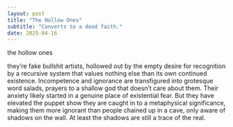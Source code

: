 ```yaml
---
layout: post
title: "The Hollow Ones"
subtitle: "Converts to a dead faith."
date: 2025-04-16
---
```



the hollow ones


they’re fake bullshit artists, hollowed out by the empty desire for recognition by a recursive system that values nothing else than its own continued existence. Incompetence and ignorance are transfigured into grotesque word salads, prayers to a shallow god that doesn’t care about them. Their anxiety likely started in a genuine place of existential fear. But they have elevated the puppet show they are caught in to a metaphysical significance, making them more ignorant than people chained up in a cave, only aware of shadows on the wall. At least the shadows are still a trace of the real.